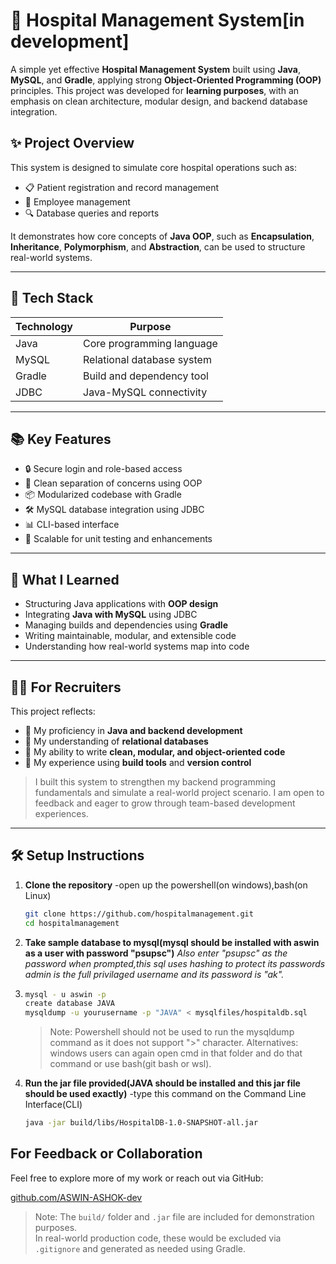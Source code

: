 # 🏥 Hospital Management System[in development]

A simple yet effective **Hospital Management System** built using **Java**, **MySQL**, and **Gradle**, applying strong **Object-Oriented Programming (OOP)** principles. This project was developed for **learning purposes**, with an emphasis on clean architecture, modular design, and backend database integration.

## ✨ Project Overview

This system is designed to simulate core hospital operations such as:

- 📋 Patient registration and record management  
- 👔 Employee management
- 🔍 Database queries and reports

It demonstrates how core concepts of **Java OOP**, such as **Encapsulation**, **Inheritance**, **Polymorphism**, and **Abstraction**, can be used to structure real-world systems.

---

## 🚀 Tech Stack

| Technology | Purpose                    |
|------------|----------------------------|
| Java       | Core programming language  |
| MySQL      | Relational database system |
| Gradle     | Build and dependency tool  |
| JDBC       | Java-MySQL connectivity    |

---

## 📚 Key Features

- 🔒 Secure login and role-based access
- 🧩 Clean separation of concerns using OOP
- 📦 Modularized codebase with Gradle
- 🛠️ MySQL database integration using JDBC
- 📊 CLI-based interface 
- 🧪 Scalable for unit testing and enhancements

---

## 🧠 What I Learned

- Structuring Java applications with **OOP design**
- Integrating **Java with MySQL** using JDBC
- Managing builds and dependencies using **Gradle**
- Writing maintainable, modular, and extensible code
- Understanding how real-world systems map into code

---

## 🧑‍💼 For Recruiters

This project reflects:

- 🔹 My proficiency in **Java and backend development**
- 🔹 My understanding of **relational databases**
- 🔹 My ability to write **clean, modular, and object-oriented code**
- 🔹 My experience using **build tools** and **version control**

> I built this system to strengthen my backend programming fundamentals and simulate a real-world project scenario. I am open to feedback and eager to grow through team-based development experiences.

---

## 🛠️ Setup Instructions

1. **Clone the repository**
   -open up the powershell(on windows),bash(on Linux)
   ```bash
   git clone https://github.com/hospitalmanagement.git
   cd hospitalmanagement
   ```
2. **Take sample database to mysql(mysql should be installed with aswin as a user with password "psupsc")**
   **Also enter "psupsc" as the password when prompted*,this sql uses hashing to protect its passwords admin is the full privilaged username and its password is "ak".*
3. ```bash
   mysql - u aswin -p
   create database JAVA
   mysqldump -u yourusername -p "JAVA" < mysqlfiles/hospitaldb.sql   
   ```
   > Note: Powershell should not be used to run the mysqldump command as it does not support ">" character.
   > Alternatives: windows users can again open cmd in that folder and do that command or use bash(git bash or wsl).
3. **Run the jar file provided(JAVA should be installed and this **jar file should be used exactly**)**
  -type this command on the Command Line Interface(CLI)
   ```bash
   java -jar build/libs/HospitalDB-1.0-SNAPSHOT-all.jar
   ```
## For Feedback or Collaboration

Feel free to explore more of my work or reach out via GitHub:

[github.com/ASWIN-ASHOK-dev](https://github.com/ASWIN-ASHOK-dev)
> Note: The `build/` folder and `.jar` file are included for demonstration purposes.  
> In real-world production code, these would be excluded via `.gitignore` and generated as needed using Gradle.

